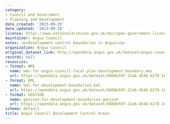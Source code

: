```yaml
---
category:
- Council and Government
- Planning and Development
date_created: '2023-09-28'
date_updated: '2023-09-28'
license: https://www.nationalarchives.gov.uk/doc/open-government-licence/version/3/
maintainer: Angus Council
notes: <p>Development control boundaries in Angus</p>
organization: Angus Council
original_dataset_link: http://opendata.angus.gov.uk/dataset/angus-council-development-control-areas
records: null
resources:
- format: WMS
  name: wms-for-angus-council-local-plan-development-boundary.wms
  url: https://opendata.angus.gov.uk/dataset/b868e59f-22a6-4546-b278-18e191a17a8a/resource/4bfee729-1b99-4983-afe0-923c637e0e58/download/wms-for-angus-council-local-plan-development-boundary.wms
- format: KML
  name: kml-for-development-boundaries.kml
  url: https://opendata.angus.gov.uk/dataset/b868e59f-22a6-4546-b278-18e191a17a8a/resource/e2ed4f82-70c0-48d1-a453-1a1328fa2d0f/download/kml-for-development-boundaries.kml
- format: GEOJSON
  name: geojson-for-development-boundaries.geojson
  url: https://opendata.angus.gov.uk/dataset/b868e59f-22a6-4546-b278-18e191a17a8a/resource/8e64cd64-9825-4554-88e8-4d0c65df22ac/download/geojson-for-development-boundaries.geojson
schema: default
title: Angus Council Development Control Areas
---
```

